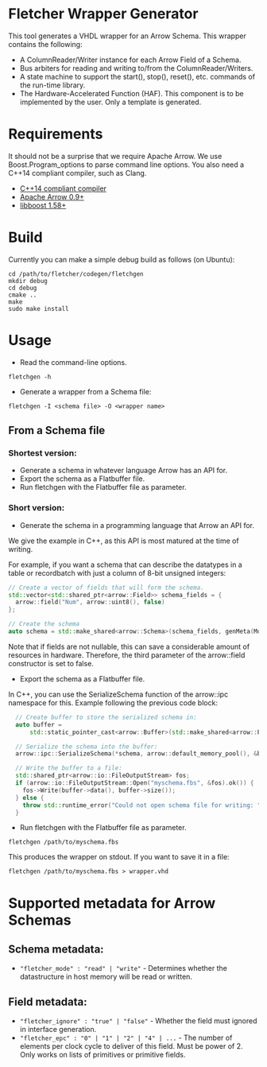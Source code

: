 # Fletcher Wrapper Generator
This tool generates a VHDL wrapper for an Arrow Schema. 
This wrapper contains the following:
* A ColumnReader/Writer instance for each Arrow Field of a Schema.
* Bus arbiters for reading and writing to/from the ColumnReader/Writers.
* A state machine to support the start(), stop(), reset(), etc. commands of the run-time library.
* The Hardware-Accelerated Function (HAF). This component is to be implemented by the user. Only a template is generated.

# Requirements
It should not be a surprise that we require Apache Arrow. We use Boost.Program_options to parse command line options. You also need a C++14 compliant compiler, such as Clang.
* [C++14 compliant compiler](https://clang.llvm.org/)
* [Apache Arrow 0.9+](https://github.com/apache/arrow)
* [libboost 1.58+](https://www.boost.org/)

# Build
Currently you can make a simple debug build as follows (on Ubuntu):
```console
cd /path/to/fletcher/codegen/fletchgen
mkdir debug
cd debug
cmake ..
make
sudo make install
```

# Usage
* Read the command-line options.
```console
fletchgen -h
```
* Generate a wrapper from a Schema file:
```console
fletchgen -I <schema file> -O <wrapper name>
```

## From a Schema file

### Shortest version:
* Generate a schema in whatever language Arrow has an API for.
* Export the schema as a Flatbuffer file.
* Run fletchgen with the Flatbuffer file as parameter.

### Short version:

* Generate the schema in a programming language that Arrow an API for.

We give the example in C++, as this API is most matured at the time of writing.

For example, if you want a schema that can describe the datatypes in a table or recordbatch with just a column of 8-bit unsigned integers:

```cpp
// Create a vector of fields that will form the schema.
std::vector<std::shared_ptr<arrow::Field>> schema_fields = {
  arrow::field("Num", arrow::uint8(), false)
};

// Create the schema
auto schema = std::make_shared<arrow::Schema>(schema_fields, genMeta(Mode::READ));
```

Note that if fields are not nullable, this can save a considerable amount of
resources in hardware. Therefore, the third parameter of the arrow::field constructor is set to false.

* Export the schema as a Flatbuffer file.

In C++, you can use the SerializeSchema function of the arrow::ipc namespace for this. 
Example following the previous code block:

```cpp
  // Create buffer to store the serialized schema in:
  auto buffer =
      std::static_pointer_cast<arrow::Buffer>(std::make_shared<arrow::PoolBuffer>(arrow::default_memory_pool()));

  // Serialize the schema into the buffer:
  arrow::ipc::SerializeSchema(*schema, arrow::default_memory_pool(), &buffer);

  // Write the buffer to a file:
  std::shared_ptr<arrow::io::FileOutputStream> fos;
  if (arrow::io::FileOutputStream::Open("myschema.fbs", &fos).ok()) {
    fos->Write(buffer->data(), buffer->size());
  } else {
    throw std::runtime_error("Could not open schema file for writing: " + file_name);
  }
```

* Run fletchgen with the Flatbuffer file as parameter.

`fletchgen /path/to/myschema.fbs`

This produces the wrapper on stdout. If you want to save it in a file:

`fletchgen /path/to/myschema.fbs > wrapper.vhd`

# Supported metadata for Arrow Schemas

## Schema metadata:
* `"fletcher_mode" : "read" | "write"` - Determines whether the datastructure in host memory will be read or written.

## Field metadata:
* `"fletcher_ignore" : "true" | "false"` - Whether the field must ignored in interface generation.
* `"fletcher_epc" : "0" | "1" | "2" | "4" | ...` - The number of elements per clock cycle to deliver of this field. Must be power of 2. Only works on lists of primitives or primitive fields.